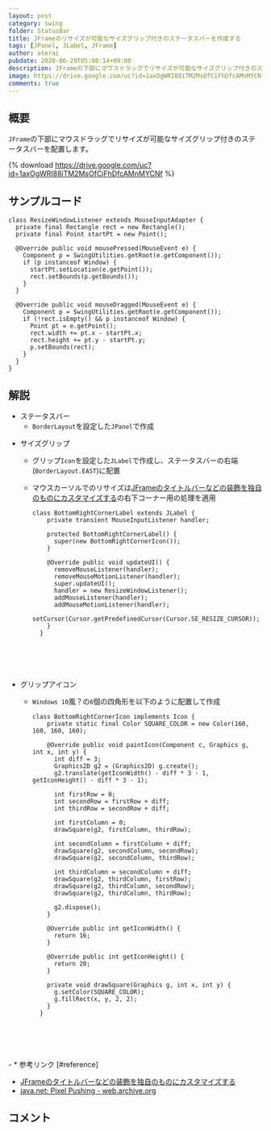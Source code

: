 ```yaml
---
layout: post
category: swing
folder: StatusBar
title: JFrameのリサイズが可能なサイズグリップ付きのステータスバーを作成する
tags: [JPanel, JLabel, JFrame]
author: aterai
pubdate: 2020-06-29T05:08:14+09:00
description: JFrameの下部にマウスドラッグでリサイズが可能なサイズグリップ付きのステータスバーを配置します。
image: https://drive.google.com/uc?id=1axOgWRI88iTM2MsOfCiFhDfcAMnMYCNf
comments: true
---
```

## 概要
`JFrame`の下部にマウスドラッグでリサイズが可能なサイズグリップ付きのステータスバーを配置します。

{% download https://drive.google.com/uc?id=1axOgWRI88iTM2MsOfCiFhDfcAMnMYCNf %}

## サンプルコード
<pre class="prettyprint"><code>class ResizeWindowListener extends MouseInputAdapter {
  private final Rectangle rect = new Rectangle();
  private final Point startPt = new Point();

  @Override public void mousePressed(MouseEvent e) {
    Component p = SwingUtilities.getRoot(e.getComponent());
    if (p instanceof Window) {
      startPt.setLocation(e.getPoint());
      rect.setBounds(p.getBounds());
    }
  }

  @Override public void mouseDragged(MouseEvent e) {
    Component p = SwingUtilities.getRoot(e.getComponent());
    if (!rect.isEmpty() &amp;&amp; p instanceof Window) {
      Point pt = e.getPoint();
      rect.width += pt.x - startPt.x;
      rect.height += pt.y - startPt.y;
      p.setBounds(rect);
    }
  }
}
</code></pre>

## 解説
- ステータスバー
    - `BorderLayout`を設定した`JPanel`で作成

<!-- dummy comment line for breaking list -->

- サイズグリップ
    - グリップ`Icon`を設定した`JLabel`で作成し、ステータスバーの右端(`BorderLayout.EAST`)に配置
    - マウスカーソルでのリサイズは[JFrameのタイトルバーなどの装飾を独自のものにカスタマイズする](https://ateraimemo.com/Swing/CustomDecoratedFrame.html)の右下コーナー用の処理を適用
        
        <pre class="prettyprint"><code>class BottomRightCornerLabel extends JLabel {
          private transient MouseInputListener handler;
        
          protected BottomRightCornerLabel() {
            super(new BottomRightCornerIcon());
          }
        
          @Override public void updateUI() {
            removeMouseListener(handler);
            removeMouseMotionListener(handler);
            super.updateUI();
            handler = new ResizeWindowListener();
            addMouseListener(handler);
            addMouseMotionListener(handler);
            setCursor(Cursor.getPredefinedCursor(Cursor.SE_RESIZE_CURSOR));
          }
        }
</code></pre>
- グリップアイコン
    - `Windows 10`風？の`6`個の四角形を以下のように配置して作成
        
        <pre class="prettyprint"><code>class BottomRightCornerIcon implements Icon {
          private static final Color SQUARE_COLOR = new Color(160, 160, 160, 160);
        
          @Override public void paintIcon(Component c, Graphics g, int x, int y) {
            int diff = 3;
            Graphics2D g2 = (Graphics2D) g.create();
            g2.translate(getIconWidth() - diff * 3 - 1, getIconHeight() - diff * 3 - 1);
        
            int firstRow = 0;
            int secondRow = firstRow + diff;
            int thirdRow = secondRow + diff;
        
            int firstColumn = 0;
            drawSquare(g2, firstColumn, thirdRow);
        
            int secondColumn = firstColumn + diff;
            drawSquare(g2, secondColumn, secondRow);
            drawSquare(g2, secondColumn, thirdRow);
        
            int thirdColumn = secondColumn + diff;
            drawSquare(g2, thirdColumn, firstRow);
            drawSquare(g2, thirdColumn, secondRow);
            drawSquare(g2, thirdColumn, thirdRow);
        
            g2.dispose();
          }
        
          @Override public int getIconWidth() {
            return 16;
          }
        
          @Override public int getIconHeight() {
            return 20;
          }
        
          private void drawSquare(Graphics g, int x, int y) {
            g.setColor(SQUARE_COLOR);
            g.fillRect(x, y, 2, 2);
          }
        }
</code></pre>
    - * 参考リンク [#reference]
- [JFrameのタイトルバーなどの装飾を独自のものにカスタマイズする](https://ateraimemo.com/Swing/CustomDecoratedFrame.html)
- [java.net: Pixel Pushing - web.archive.org](https://web.archive.org/web/20050609021916/http://today.java.net/pub/a/today/2005/06/07/pixelpushing.html)

<!-- dummy comment line for breaking list -->

## コメント
